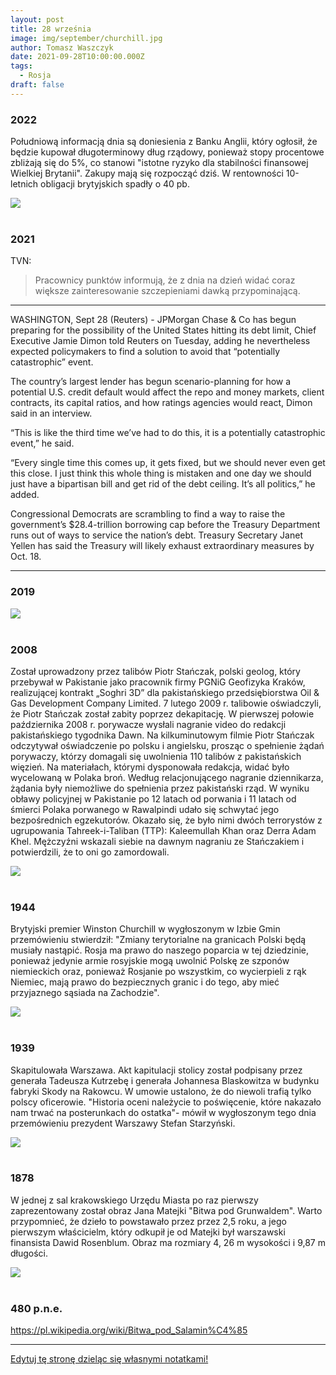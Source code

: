 ```yaml
---
layout: post
title: 28 września
image: img/september/churchill.jpg
author: Tomasz Waszczyk
date: 2021-09-28T10:00:00.000Z
tags:
  - Rosja
draft: false
---
```


### 2022

Południową informacją dnia są doniesienia z Banku Anglii, który ogłosił, że będzie kupował długoterminowy dług rządowy, ponieważ stopy procentowe zbliżają się do 5%, co stanowi "istotne ryzyko dla stabilności finansowej Wielkiej Brytanii". Zakupy mają się rozpocząć dziś. W rentowności 10-letnich obligacji brytyjskich spadły o 40 pb.

<img src="./img/september/yk10yields.png"><br><br>

### 2021

TVN:

> Pracownicy punktów informują, że z dnia na dzień widać coraz większe zainteresowanie szczepieniami dawką przypominającą.

---

WASHINGTON, Sept 28 (Reuters) - JPMorgan Chase & Co has begun preparing for the possibility of the United States hitting its debt limit, Chief Executive Jamie Dimon told Reuters on Tuesday, adding he nevertheless expected policymakers to find a solution to avoid that “potentially catastrophic” event.

The country’s largest lender has begun scenario-planning for how a potential U.S. credit default would affect the repo and money markets, client contracts, its capital ratios, and how ratings agencies would react, Dimon said in an interview.

“This is like the third time we’ve had to do this, it is a potentially catastrophic event,” he said.

“Every single time this comes up, it gets fixed, but we should never even get this close. I just think this whole thing is mistaken and one day we should just have a bipartisan bill and get rid of the debt ceiling. It’s all politics,” he added.

Congressional Democrats are scrambling to find a way to raise the government’s $28.4-trillion borrowing cap before the Treasury Department runs out of ways to service the nation’s debt. Treasury Secretary Janet Yellen has said the Treasury will likely exhaust extraordinary measures by Oct. 18.

<!-- https://wyborcza.pl/7,82983,27620414,partia-i-spolki-wielkie-sledztwo-wolnych-mediow-rozmowa-z.html -->

---

### 2019

<img src="./img/september/debtusa.jpeg"><br><br>

### 2008

Został uprowadzony przez talibów Piotr Stańczak, polski geolog, który przebywał w Pakistanie jako pracownik firmy PGNiG Geofizyka Kraków, realizującej kontrakt „Soghri 3D” dla pakistańskiego przedsiębiorstwa Oil & Gas Development Company Limited. 7 lutego 2009 r. talibowie oświadczyli, że Piotr Stańczak został zabity poprzez dekapitację. W pierwszej połowie października 2008 r. porywacze wysłali nagranie video do redakcji pakistańskiego tygodnika Dawn. Na kilkuminutowym filmie Piotr Stańczak odczytywał oświadczenie po polsku i angielsku, prosząc o spełnienie żądań porywaczy, którzy domagali się uwolnienia 110 talibów z pakistańskich więzień. Na materiałach, którymi dysponowała redakcja, widać było wycelowaną w Polaka broń. Według relacjonującego nagranie dziennikarza, żądania były niemożliwe do spełnienia przez pakistański rząd. W wyniku obławy policyjnej w Pakistanie po 12 latach od porwania i 11 latach od śmierci Polaka porwanego w Rawalpindi udało się schwytać jego bezpośrednich egzekutorów. Okazało się, że było nimi dwóch terrorystów z ugrupowania Tahreek-i-Taliban (TTP): Kaleemullah Khan oraz Derra Adam Khel. Mężczyźni wskazali siebie na dawnym nagraniu ze Stańczakiem i potwierdzili, że to oni go zamordowali.

<img src="./img/september/stanczak.jpg"><br><br>

### 1944

Brytyjski premier Winston Churchill w wygłoszonym w Izbie Gmin przemówieniu stwierdził:
"Zmiany terytorialne na granicach Polski będą musiały nastąpić. Rosja ma prawo do naszego poparcia w tej dziedzinie, ponieważ jedynie armie rosyjskie mogą uwolnić Polskę ze szponów niemieckich oraz, ponieważ Rosjanie po wszystkim, co wycierpieli z rąk Niemiec, mają prawo do bezpiecznych granic i do tego, aby mieć przyjaznego sąsiada na Zachodzie".

<img src="./img/september/churchill.jpg"><br><br>

### 1939

Skapitulowała Warszawa. Akt kapitulacji stolicy został podpisany przez generała Tadeusza Kutrzebę i generała Johannesa Blaskowitza w budynku fabryki Skody na Rakowcu. W umowie ustalono, że do niewoli trafią tylko polscy oficerowie.
"Historia oceni należycie to poświęcenie, które nakazało nam trwać na posterunkach do ostatka"- mówił w wygłoszonym tego dnia przemówieniu prezydent Warszawy Stefan Starzyński.

<img src="./img/september/kapitulacja.jpg"/><br><br>

### 1878

W jednej z sal krakowskiego Urzędu Miasta po raz pierwszy zaprezentowany został obraz Jana Matejki "Bitwa pod Grunwaldem".
Warto przypomnieć, że dzieło to powstawało przez przez 2,5 roku, a jego pierwszym właścicielm, który odkupił je od Matejki był warszawski finansista Dawid Rosenblum.
Obraz ma rozmiary 4, 26 m wysokości i 9,87 m długości.

<img src="./img/september/obraz.jpg"/><br><br>

### 480 p.n.e.

https://pl.wikipedia.org/wiki/Bitwa_pod_Salamin%C4%85

---

<a href="https://github.com/TomaszWaszczyk/historia.waszczyk.com/edit/master/src/content/september-28.md" target="_blank">Edytuj tę stronę dzieląc się własnymi notatkami!</a>
